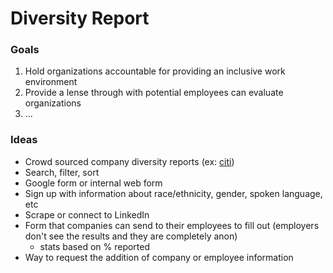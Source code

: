 # Diversity Report

### Goals
1) Hold organizations accountable for providing an inclusive work environment  
2) Provide a lense through with potential employees can evaluate organizations  
3) ...

### Ideas
* Crowd sourced company diversity reports (ex: [citi](http://www.citigroup.com/citi/about/data/corp_citizenship/diversity_2014_english.pdf))
* Search, filter, sort
* Google form or internal web form
* Sign up with information about race/ethnicity, gender, spoken language, etc
* Scrape or connect to LinkedIn
* Form that companies can send to their employees to fill out (employers don't see the results and they are completely anon)
  * stats based on % reported
* Way to request the addition of company or employee information
